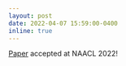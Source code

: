 ```yaml
---
layout: post
date: 2022-04-07 15:59:00-0400
inline: true
---
```


[Paper](https://arxiv.org/abs/2205.04012) accepted at NAACL 2022! 
